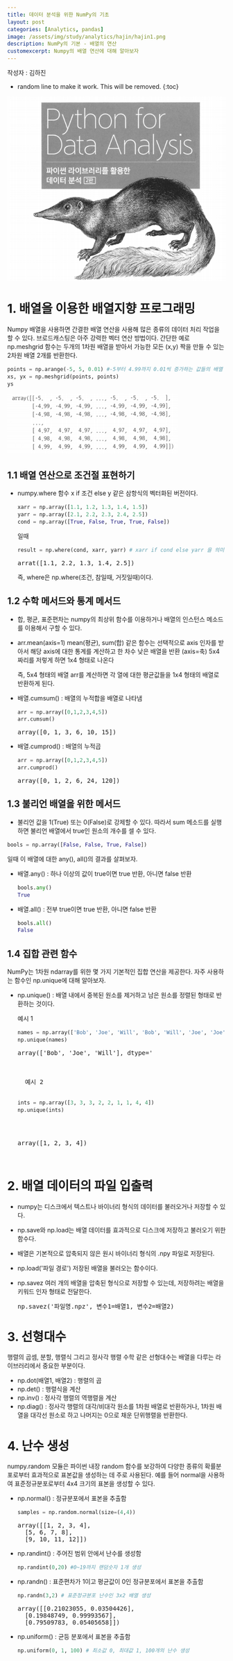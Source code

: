 ```yaml
---
title: 데이터 분석을 위한 NumPy의 기초
layout: post
categories: [Analytics, pandas]
image: /assets/img/study/analytics/hajin/hajin1.png
description: NumPy의 기본 - 배열의 연산
customexcerpt: Numpy의 배열 연산에 대해 알아보자
---
```


<span class = "alert g">작성자 : 김하진</span>

<!-- 아래 2줄은 목차를 나타내기 위한 심볼이니 건들지 말아 주세요 -->

- random line to make it work. This will be removed.
  {:toc}

![사진1](/assets/img/study/analytics/hajin/hajin1.png)

# 1. 배열을 이용한 배열지향 프로그래밍

Numpy 배열을 사용하면 간결한 배열 연산을 사용해 많은 종류의 데이터 처리 작업을 할 수 있다.
브로드캐스팅은 아주 강력한 벡터 연산 방법이다. 간단한 예로 np.meshgrid 함수는 두개의 1차원 배열을 받아서 가능한 모든 (x,y) 짝을 만들 수 있는 2차원 배열 2개를 반환한다.

```python
points = np.arange(-5, 5, 0.01) #-5부터 4.99까지 0.01씩 증가하는 값들의 배열
xs, yx = np.meshgrid(points, points)
ys
```

![사진2](/assets/img/study/analytics/hajin/hajin2.png)

## 1.1 배열 연산으로 조건절 표현하기

- numpy.where 함수
  x if 조건 else y 같은 삼항식의 벡터화된 버전이다.

  ```python
  xarr = np.array([1.1, 1.2, 1.3, 1.4, 1.5])
  yarr = np.array([2.1, 2.2, 2.3, 2.4, 2.5])
  cond = np.array([True, False, True, True, False])
  ```

  일때

  ```python
  result = np.where(cond, xarr, yarr) # xarr if cond else yarr 을 의미
  ```

    <pre>arrat([1.1, 2.2, 1.3, 1.4, 2.5])</pre>

  즉, where은 np.where(조건, 참일때, 거짓일때)이다.

## 1.2 수학 메서드와 통계 메서드

- 합, 평균, 표준편차는 numpy의 최상위 함수를 이용하거나 배열의 인스턴스 메소드를 이용해서 구할 수 있다.
- arr.mean(axis=1)
  mean(평균), sum(합) 같은 함수는 선택적으로 axis 인자를 받아서 해당 axis에 대한 통계를 계산하고 한 차수 낮은 배열을 반환 (axis=축) 5x4 짜리를 저렇게 하면 1x4 형태로 나온다

  즉, 5x4 형태의 배열 arr를 계산하면 각 열에 대한 평균값들을 1x4 형태의 배열로 반환하게 된다.

- 배열.cumsum() : 배열의 누적합을 배열로 나타냄
  ```python
  arr = np.array([0,1,2,3,4,5])
  arr.cumsum()
  ```
    <pre>array([0, 1, 3, 6, 10, 15])</pre>
- 배열.cumprod() : 배열의 누적곱
  ```python
  arr = np.array([0,1,2,3,4,5])
  arr.cumprod()
  ```
    <pre>array([0, 1, 2, 6, 24, 120])</pre>

## 1.3 불리언 배열을 위한 메서드

- 불리언 값을 1(True) 또는 0(False)로 강제할 수 있다.
  따라서 sum 메소드를 실행하면 불리언 배열에서 true인 원소의 개수를 셀 수 있다.

```python
bools = np.array([False, False, True, False])
```

일때 이 배열에 대한 any(), all()의 결과를 살펴보자.

- 배열.any() : 하나 이상의 값이 true이면 true 반환, 아니면 false 반환

  ```python
  bools.any()
  True
  ```

- 배열.all() : 전부 true이면 true 반환, 아니면 false 반환

  ```python
  bools.all()
  False
  ```

## 1.4 집합 관련 함수

NumPy는 1차원 ndarray를 위한 몇 가지 기본적인 집합 연산을 제공한다. 자주 사용하는 함수인 np.unique에 대해 알아보자.

- np.unique() : 배열 내에서 중복된 원소를 제거하고 남은 원소를 정렬된 형태로 반환하는 것이다.

  예시 1

  ```python
  names = np.array(['Bob', 'Joe', 'Will', 'Bob', 'Will', 'Joe', 'Joe'])
  np.unique(names)
  ```

    <pre>array(['Bob', 'Joe', 'Will'], dtype='<U4')</pre>
    <br/>
    예시 2

  ```python
  ints = np.array([3, 3, 3, 2, 2, 1, 1, 4, 4])
  np.unique(ints)
  ```

    <pre>array([1, 2, 3, 4])</pre>

# 2. 배열 데이터의 파일 입출력

- numpy는 디스크에서 텍스트나 바이너리 형식의 데이터를 불러오거나 저장할 수 있다.
- np.save와 np.load는 배열 데이터를 효과적으로 디스크에 저장하고 불러오기 위한 함수다.
- 배열은 기본적으로 압축되지 않은 원시 바이너리 형식의 .npy 파일로 저장된다.

- np.load('파일 경로')
  저장된 배열을 불러오는 함수이다.
- np.savez
  여러 개의 배열을 압축된 형식으로 저장할 수 있는데, 저장하려는 배열을 키워드 인자 형태로 전달한다.
    <pre>np.savez('파일명.npz', 변수1=배열1, 변수2=배열2)</pre>

# 3. 선형대수

행렬의 곱셈, 분할, 행렬식 그리고 정사각 행렬 수학 같은 선형대수는 배열을 다루는 라이브러리에서 중요한 부분이다.

- np.dot(배열1, 배열2) : 행렬의 곱
- np.det() : 행렬식을 계산
- np.inv() : 정사각 행렬의 역행렬을 계산
- np.diag() : 정사각 행렬의 대각/비대각 원소를 1차원 배열로 반환하거나, 1차원 배열을 대각선 원소로 하고 나머지는 0으로 채운 단위행렬을 반환한다.

# 4. 난수 생성

numpy.random 모듈은 파이썬 내장 random 함수를 보강하여 다양한 종류의 확률분포로부터 효과적으로 표본값을 생성하는 데 주로 사용된다. 예를 들어 normal을 사용하여 표준정규분포로부터 4x4 크기의 표본을 생성할 수 있다.

- np.normal() : 정규분포에서 표본을 추출함

  ```python
  samples = np.random.normal(size=(4,4))
  ```

    <pre>array([[1, 2, 3, 4],
    [5, 6, 7, 8],
    [9, 10, 11, 12]])</pre>

- np.randint() : 주어진 범위 안에서 난수를 생성함

  ```python
  np.randint(0,20) #0~19까지 랜덤숫자 1개 생성
  ```

- np.randn() : 표준편차가 1이고 평균값이 0인 정규분포에서 표본을 추출함

  ```python
  np.randn(3,2) # 표준정규분포 난수인 3x2 배열 생성
  ```

    <pre>array([[0.21023055, 0.03504426], 
    [0.19848749, 0.99993567],
    [0.79509783, 0.05405658]])</pre>

- np.uniform() : 균등 분포에서 표본을 추출함
  ```python
  np.uniform(0, 1, 100) # 최소값 0, 최대값 1, 100개의 난수 생성
  ```
